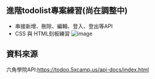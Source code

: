 ## 進階todolist專案練習(尚在調整中)

* 串接新增、刪除、編輯、登入、登出等API
* CSS 與 HTML刻板練習
![image](https://github.com/alan19951024/advance_todolist_project/assets/59355302/bddf3882-8f44-4148-965c-1b03dfdc9dec)

## 資料來源
六角學院API:https://todoo.5xcamp.us/api-docs/index.html
